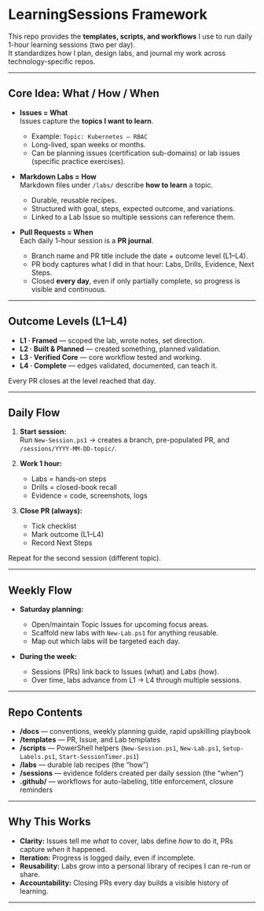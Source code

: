 # LearningSessions Framework

This repo provides the **templates, scripts, and workflows** I use to run daily 1-hour learning sessions (two per day).  
It standardizes how I plan, design labs, and journal my work across technology-specific repos.

---

## Core Idea: What / How / When

- **Issues = What**  
  Issues capture the **topics I want to learn**.  
  - Example: `Topic: Kubernetes — RBAC`  
  - Long-lived, span weeks or months.  
  - Can be planning issues (certification sub-domains) or lab issues (specific practice exercises).  

- **Markdown Labs = How**  
  Markdown files under `/labs/` describe **how to learn** a topic.  
  - Durable, reusable recipes.  
  - Structured with goal, steps, expected outcome, and variations.  
  - Linked to a Lab Issue so multiple sessions can reference them.  

- **Pull Requests = When**  
  Each daily 1-hour session is a **PR journal**.  
  - Branch name and PR title include the date + outcome level (L1–L4).  
  - PR body captures what I did in that hour: Labs, Drills, Evidence, Next Steps.  
  - Closed **every day**, even if only partially complete, so progress is visible and continuous.

---

## Outcome Levels (L1–L4)

- **L1 · Framed** — scoped the lab, wrote notes, set direction.  
- **L2 · Built & Planned** — created something, planned validation.  
- **L3 · Verified Core** — core workflow tested and working.  
- **L4 · Complete** — edges validated, documented, can teach it.  

Every PR closes at the level reached that day.

---

## Daily Flow

1. **Start session:**  
   Run `New-Session.ps1` → creates a branch, pre-populated PR, and `/sessions/YYYY-MM-DD-topic/`.  

2. **Work 1 hour:**  
   - Labs = hands-on steps  
   - Drills = closed-book recall  
   - Evidence = code, screenshots, logs  

3. **Close PR (always):**  
   - Tick checklist  
   - Mark outcome (L1–L4)  
   - Record Next Steps  

Repeat for the second session (different topic).

---

## Weekly Flow

- **Saturday planning:**  
  - Open/maintain Topic Issues for upcoming focus areas.  
  - Scaffold new labs with `New-Lab.ps1` for anything reusable.  
  - Map out which labs will be targeted each day.

- **During the week:**  
  - Sessions (PRs) link back to Issues (what) and Labs (how).  
  - Over time, labs advance from L1 → L4 through multiple sessions.

---

## Repo Contents

- **/docs** — conventions, weekly planning guide, rapid upskilling playbook  
- **/templates** — PR, Issue, and Lab templates  
- **/scripts** — PowerShell helpers (`New-Session.ps1`, `New-Lab.ps1`, `Setup-Labels.ps1`, `Start-SessionTimer.ps1`)  
- **/labs** — durable lab recipes (the “how”)  
- **/sessions** — evidence folders created per daily session (the “when”)  
- **.github/** — workflows for auto-labeling, title enforcement, closure reminders  

---

## Why This Works

- **Clarity:** Issues tell me *what* to cover, labs define *how* to do it, PRs capture *when* it happened.  
- **Iteration:** Progress is logged daily, even if incomplete.  
- **Reusability:** Labs grow into a personal library of recipes I can re-run or share.  
- **Accountability:** Closing PRs every day builds a visible history of learning.  

---
